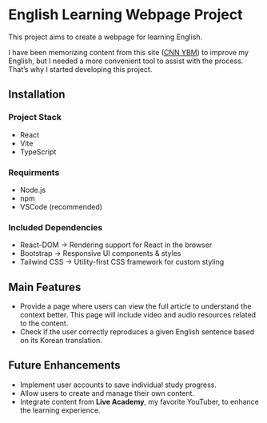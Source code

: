 # English Learning Webpage Project  

This project aims to create a webpage for learning English.  

I have been memorizing content from this site ([CNN YBM](https://cnn.ybmnet.co.kr/main)) to improve my English, but I needed a more convenient tool to assist with the process. That’s why I started developing this project.  

## Installation

### Project Stack
- React
- Vite
- TypeScript

### Requirments
- Node.js
- npm
- VSCode (recommended)

### Included Dependencies
- React-DOM → Rendering support for React in the browser
- Bootstrap → Responsive UI components & styles
- Tailwind CSS → Utility-first CSS framework for custom styling


## Main Features  
- Provide a page where users can view the full article to understand the context better. This page will include video and audio resources related to the content.  
- Check if the user correctly reproduces a given English sentence based on its Korean translation. 

## Future Enhancements  
- Implement user accounts to save individual study progress.  
- Allow users to create and manage their own content.  
- Integrate content from **Live Academy**, my favorite YouTuber, to enhance the learning experience.  